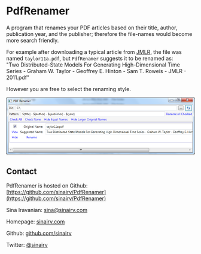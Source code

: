 # PdfRenamer

A program that renames your PDF articles based on their title, author, publication year, and the publisher; therefore the file-names would become more search friendly.

For example after downloading a typical article from [JMLR](http://www.jmlr.org), the file was named `taylor11a.pdf`, but `PdfRenamer` suggests it to be renamed as:  
"Two Distributed-State Models For Generating High-Dimensional Time Series - Graham W. Taylor - Geoffrey E. Hinton - Sam T. Roweis - JMLR - 2011.pdf"

However you are free to select the renaming style.

![PdfRenamer snapshot](https://github.com/sinairv/sinairv.github.com/raw/master/PdfRenamer/images/PdfRenamer.png)

## Contact

PdfRenamer is hosted on Github:  
[https://github.com/sinairv/PdfRenamer](https://github.com/sinairv/PdfRenamer)

Sina Iravanian: [sina@sinairv.com](mailto:sina@sinairv.com)

Homepage: [sinairv.com](http://www.sinairv.com)

Github: [github.com/sinairv](https://github.com/sinairv)

Twitter: [@sinairv](http://www.twitter.com/sinairv)
